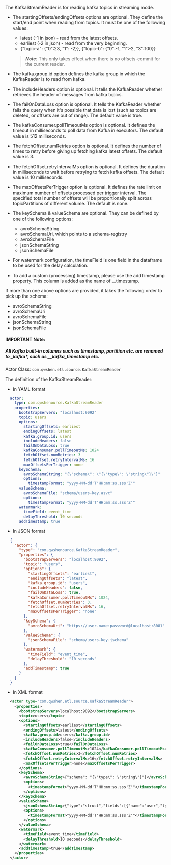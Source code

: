 The KafkaStreamReader is for reading kafka topics in streaming mode.

* The startingOffsets/endingOffsets options are optional. They define the start/end point when reading from topics. It must be one of the following values:
  - latest (-1 in json) - read from the latest offsets.
  - earliest (-2 in json) - read from the very beginning.
  - {"topic-a": {"0":23, "1": -2}}, {"topic-b": {"0":-1, "1":-2, "3":100}}
  > **_Note:_** This only takes effect when there is no offsets-commit for the current reader.

* The kafka.group.id option defines the kafka group in which the KafkaReader is to read from kafka.
* The includeHeaders option is optional. It tells the KafkaReader whether retrieves the header of messages from kafka topics.
* The failOnDataLoss option is optional. It tells the KafkaReader whether fails the query when it's possible that data is lost (such as topics are deleted, or offsets are out of range). The default value is true.
* The kafkaConsumer.pollTimeoutMs option is optional. It defines the timeout in milliseconds to poll data from Kafka in executors. The default value is 512 milliseconds.
* The fetchOffset.numRetries option is optional. It defines the number of times to retry before giving up fetching kafka latest offsets. The default value is 3.
* The fetchOffset.retryIntervalMs option is optional. It defines the duration in milliseconds to wait before retrying to fetch kafka offsets. The default value is 10 milliseconds.
* The maxOffsetsPerTrigger option is optional. It defines the rate limit on maximum number of offsets processed per trigger interval. The specified total number of offsets will be proportionally split across topicPartitions of different volume. The default is none.
* The keySchema & valueSchema are optional. They can be defined by one of the following options:
  - avroSchemaString
  - avroSchemaUri, which points to a schema-registry
  - avroSchemaFile
  - jsonSchemaString
  - jsonSchemaFile
* For watermark configuration, the timeField is one field in the dataframe to be used for the delay calculation.
* To add a custom (processing) timestamp, please use the addTimestamp property. This column is added as the name of __timestamp.

If more than one above options are provided, it takes the following order to pick up the schema:
  - avroSchemaString
  - avroSchemaUri
  - avroSchemaFile
  - jsonSchemaString
  - jsonSchemaFile

#### IMPORTANT Note:
   ##### All Kafka built-in columns such as timestamp, partition etc. are renamed to __kafka_*, such as __kafka_timestamp etc.

Actor Class: `com.qwshen.etl.source.KafkaStreamReader`

The definition of the KafkaStreamReader:

- In YAML format
```yaml
  actor:
    type: com.qwshenource.KafkaStreamReader
    properties:
      bootstrapServers: "localhost:9092"
      topic: users
      options:
        startingOffsets: earliest
        endingOffsets: latest
        kafka.group.id: users
        includeHeaders: false
        failOnDataLoss: true
        kafkaConsumer.pollTimeoutMs: 1024
        fetchOffset.numRetries: 3
        fetchOffset.retryIntervalMs: 16
        maxOffsetsPerTrigger: none
      keySchema:
        avroSchemaString: "{\"schema\": \"{\"type\": \"string\"}\"}"
        options:
          timestampFormat: "yyyy-MM-dd'T'HH:mm:ss.sss'Z'"
      valueSchema:
        avroSchemaFile: "schema/users-key.asvc"
        options:
          timestampFormat: "yyyy-MM-dd'T'HH:mm:ss.sss'Z'"
      watermark:
        timeField: event_time
        delayThreshold: 10 seconds
      addTimestamp: true
```
- In JSON format
```json
  {
    "actor": {
      "type": "com.qwshenource.KafkaStreamReader",
      "properties": {
        "bootstrapServers": "localhost:9092",
        "topic": "users",
        "options": {
          "startingOffsets": "earliest",
          "endingOffsets": "latest",
          "kafka.group.id": "users",
          "includeHeaders": false,
          "failOnDataLoss": true,
          "kafkaConsumer.pollTimeoutMs": 1024,
          "fetchOffset.numRetries": 3,
          "fetchOffset.retryIntervalMs": 16,
          "maxOffsetsPerTrigger": "none"
        },
        "keySchema": {
          "avroSchemaUri": "https://user-name:password@localhost:8081"
        },
        "valueSchema": {
          "jsonSchemaFile": "schema/users-key.jschema"
        },
        "watermark": {
          "timeField": "event_time",
          "delayThreshold": "10 seconds"
        },
        "addTimestamp": true
      }
    }
  }
```
- In XML format
```xml
  <actor type="com.qwshen.etl.source.KafkaStreamReader">
    <properties>
      <bootstrapServers>localhost:9092</bootstrapServers>
      <topic>users</topic>
      <options>
        <startingOffsets>earliest</startingOffsets>
        <endingOffsets>latest</endingOffsets>
        <kafka.group.id>users</kafka.group.id>
        <includeHeaders>false</includeHeaders>
        <failOnDataLoss>true</failOnDataLoss>
        <kafkaConsumer.pollTimeoutMs>1024</kafkaConsumer.pollTimeoutMs>
        <fetchOffset.numRetries>3</fetchOffset.numRetries>
        <fetchOffset.retryIntervalMs>16</fetchOffset.retryIntervalMs>
        <maxOffsetsPerTrigger>none</maxOffsetsPerTrigger>
      </options>
      <keySchema>
        <avroSchemaString>{"schema": "{\"type\": \"string\"}"}</avroSchemaString>
        <options>
          <timestampFormat>"yyyy-MM-dd'T'HH:mm:ss.sss'Z'"</timestampFormat>
        </options>
      </keySchema>
      <valueSchema>
        <jsonSchemaString>{"type":"struct","fields":[{"name":"user","type":"string","nullable":true},{"name":"event","type":"string","nullable":true}]}</jsonSchemaString>
        <options>
          <timestampFormat>"yyyy-MM-dd'T'HH:mm:ss.sss'Z'"</timestampFormat>
        </options>
      </valueSchema>
      <watermark>
        <timeField>event_time</timeField>
        <delayThreshold>10 seconds</delayThreshold>
      </watermark>
      <addTimestamp>true</addTimestamp>
    </properties>
  </actor>
```
